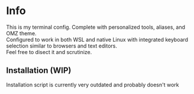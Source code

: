 # Info
This is my terminal config. Complete with personalized tools, aliases, and OMZ theme. \
Configured to work in both WSL and native Linux with integrated keyboard selection similar to browsers and text editors. \
Feel free to disect it and scrutinize.

## Installation (WIP)
Installation script is currently very outdated and probably doesn't work

<!-- 
### Automatically installs
- Zsh
- Git
- Python
- Oh-my-zsh
- Xsel && BC package (used for in-terminal selection)
- Included .gitconfig
-->
